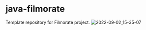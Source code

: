 # java-filmorate
Template repository for Filmorate project.
![2022-09-02_15-35-07](https://user-images.githubusercontent.com/100412260/188158002-b7123d9e-2734-4cb0-a34e-5927870421a7.png)
